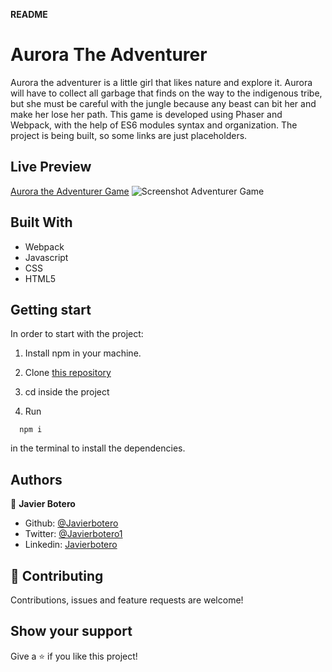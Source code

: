 **README**

# Aurora The Adventurer #

Aurora the adventurer is a little girl that likes nature and explore it. Aurora will have to collect all garbage that finds on the way to the indigenous tribe, but she must be careful with the jungle because any beast can bit her and make her lose her path. This game is developed using Phaser and Webpack, with the help of ES6 modules syntax and organization. The project is being built, so some links are just placeholders.

## Live Preview

[Aurora the Adventurer Game]()
![Screenshot Adventurer Game]()

## Built With

- Webpack
- Javascript
- CSS
- HTML5

## Getting start

In order to start with the project:

1. Install npm in your machine.
2. Clone [this repository](https://github.com/javierbotero/todolist-App)
3. cd inside the project

4. Run
```
  npm i
```
in the terminal to install the dependencies.


## Authors

👤 **Javier Botero**

- Github: [@Javierbotero](https://github.com/javierbotero)
- Twitter: [@Javierbotero1](https://twitter.com/Javierboterodev)
- Linkedin: [Javierbotero](https://www.linkedin.com/in/javierboterodev/)


## 🤝 Contributing

Contributions, issues and feature requests are welcome!

## Show your support

Give a ⭐️ if you like this project!